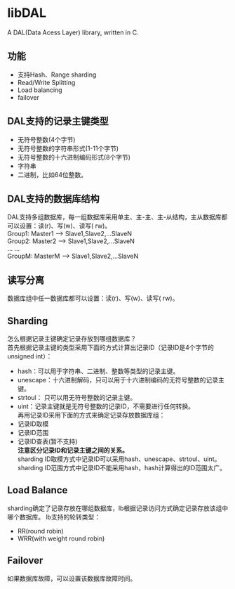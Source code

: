# libDAL
A  DAL(Data Acess Layer) library, written in C.

## 功能
* 支持Hash、Range sharding
* Read/Write Splitting
* Load balancing 
* failover

## DAL支持的记录主键类型
* 无符号整数(4个字节)
* 无符号整数的字符串形式(1-11个字节)
* 无符号整数的十六进制编码形式(8个字节)
* 字符串
* 二进制，比如64位整数。

## DAL支持的数据库结构
DAL支持多组数据库，每一组数据库采用单主、主-主、主-从结构，主从数据库都可以设置：读(r)、写(w)、读写( rw)。  
Group1: Master1 --> Slave1,Slave2,...SlaveN  
Group2: Master2 --> Slave1,Slave2,...SlaveN  
... ...  
GroupM: MasterM --> Slave1,Slave2,...SlaveN  

## 读写分离
数据库组中任一数据库都可以设置：读(r)、写(w)、读写( rw)。  

## Sharding
怎么根据记录主键确定记录存放到哪组数据库？  
首先根据记录主键的类型采用下面的方式计算出记录ID（记录ID是4个字节的unsigned int）：  
* hash：可以用于字符串、二进制、整数等类型的记录主键。
* unescape：十六进制解码，只可以用于十六进制编码的无符号整数的记录主键。
* strtoul： 只可以用无符号整数的记录主键。
* uint：记录主键就是无符号整数的记录ID，不需要进行任何转换。  
再用记录ID采用下面的方式来确定记录存放数据库组：
* 记录ID取模
* 记录ID范围
* 记录ID查表(暂不支持)  
**注意区分记录ID和记录主键之间的关系。**  
sharding ID取模方式中记录ID可以采用hash、unescape、strtoul、uint。  
sharding ID范围方式中记录ID不能采用hash，hash计算得出的ID范围太广。  

## Load Balance
sharding确定了记录存放在哪组数据库，lb根据记录访问方式确定记录存放该组中哪个数据库。
lb支持的轮转类型：
* RR(round robin)
* WRR(with weight round robin)

## Failover
如果数据库故障，可以设置该数据库故障时间。

